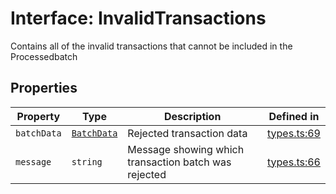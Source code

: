 # Interface: InvalidTransactions

Contains all of the invalid transactions that cannot be included in the Processedbatch

## Properties

| Property | Type | Description | Defined in |
| ------ | ------ | ------ | ------ |
| `batchData` | [`BatchData`](BatchData.md) | Rejected transaction data | [types.ts:69](https://github.com/aditya172926/blockbatch_sdk/blob/a5dca5c82410ff4ac5e2011d910300ee9e4569fa/src/types.ts#L69) |
| `message` | `string` | Message showing which transaction batch was rejected | [types.ts:66](https://github.com/aditya172926/blockbatch_sdk/blob/a5dca5c82410ff4ac5e2011d910300ee9e4569fa/src/types.ts#L66) |
